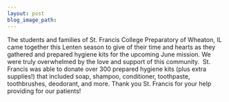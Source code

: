 ```yaml
---
layout: post
blog_image_path:
---
```

The students and families of St. Francis College Preparatory of Wheaton, IL came together this Lenten season to give of their time and hearts as they gathered and prepared hygiene kits for the upcoming June mission. We were truly overwhelmed by the love and support of this community.&nbsp; St. Francis was able to donate over 300 prepared hygiene kits (plus extra supplies\!) that included soap, shampoo, conditioner, toothpaste, toothbrushes, deodorant, and more. Thank you St. Francis for your help providing for our patients\!&nbsp;

